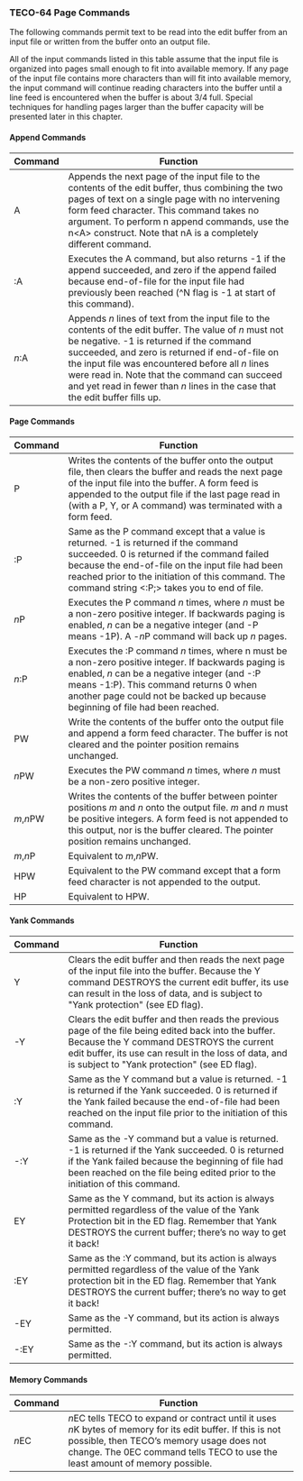 ### TECO-64 Page Commands

The following commands permit text to be read into the edit buffer from
an input file or written from the buffer onto an output file.

All of the input commands listed in this table assume that the input file
is organized into pages small enough to fit into available memory. If any
page of the input file contains more characters than will fit into
available memory, the input command will continue reading characters into
the buffer until a line feed is encountered when the buffer is about 3/4
full. Special techniques for handling pages larger than the buffer
capacity will be presented later in this chapter.

#### Append Commands

| Command | Function |
| ------- | -------- |
| A | Appends the next page of the input file to the contents of the edit buffer, thus combining the two pages of text on a single page with no intervening form feed character. This command takes no argument. To perform n append commands, use the n\<A\> construct. Note that nA is a completely different command. |
| :A | Executes the A command, but also returns -1 if the append succeeded, and zero if the append failed because end-of-file for the input file had previously been reached (\^N flag is -1 at start of this command). |
| *n*:A | Appends *n* lines of text from the input file to the contents of the edit buffer. The value of *n* must not be negative. -1 is returned if the command succeeded, and zero is returned if end-of-file on the input file was encountered before all *n* lines were read in. Note that the command can succeed and yet read in fewer than *n* lines in the case that the edit buffer fills up. |

#### Page Commands

| Command | Function |
| ------- | -------- |
| P | Writes the contents of the buffer onto the output file, then clears the buffer and reads the next page of the input file into the buffer. A form feed is appended to the output file if the last page read in (with a P, Y, or A command) was terminated with a form feed. |
| :P | Same as the P command except that a value is returned. -1 is returned if the command succeeded. 0 is returned if the command failed because the end-of-file on the input file had been reached prior to the initiation of this command. The command string \<:P;\> takes you to end of file. |
| *n*P | Executes the P command *n* times, where *n* must be a non-zero positive integer. If backwards paging is enabled, *n* can be a negative integer (and -P means -1P). A -*n*P command will back up *n* pages. |
| *n*:P | Executes the :P command *n* times, where n must be a non-zero positive integer. If backwards paging is enabled, *n* can be a negative integer (and -:P means -1:P). This command returns 0 when another page could not be backed up because beginning of file had been reached. |
| PW | Write the contents of the buffer onto the output file and append a form feed character. The buffer is not cleared and the pointer position remains unchanged. |
| *n*PW | Executes the PW command *n* times, where *n* must be a non-zero positive integer. |
| *m*,*n*PW | Writes the contents of the buffer between pointer positions *m* and *n* onto the output file. *m* and *n* must be positive integers. A form feed is not appended to this output, nor is the buffer cleared. The pointer position remains unchanged. |
| *m*,*n*P | Equivalent to *m*,*n*PW. |
| HPW | Equivalent to the PW command except that a form feed character is not appended to the output. |
| HP | Equivalent to HPW. |

#### Yank Commands

| Command | Function |
| ------- | -------- |
| Y | Clears the edit buffer and then reads the next page of the input file into the buffer. Because the Y command DESTROYS the current edit buffer, its use can result in the loss of data, and is subject to "Yank protection" (see ED flag). |
| -Y | Clears the edit buffer and then reads the previous page of the file being edited back into the buffer. Because the Y command DESTROYS the current edit buffer, its use can result in the loss of data, and is subject to "Yank protection" (see ED flag). |
| :Y | Same as the Y command but a value is returned. -1 is returned if the Yank succeeded. 0 is returned if the Yank failed because the end-of-file had been reached on the input file prior to the initiation of this command. |
| -:Y | Same as the -Y command but a value is returned. -1 is returned if the Yank succeeded. 0 is returned if the Yank failed because the beginning of file had been reached on the file being edited prior to the initiation of this command. |
| EY | Same as the Y command, but its action is always permitted regardless of the value of the Yank Protection bit in the ED flag. Remember that Yank DESTROYS the current buffer; there’s no way to get it back! |
| :EY | Same as the :Y command, but its action is always permitted regardless of the value of the Yank protection bit in the ED flag. Remember that Yank DESTROYS the current buffer; there’s no way to get it back! |
| -EY | Same as the -Y command, but its action is always permitted. |
| -:EY | Same as the -:Y command, but its action is always permitted. |

#### Memory Commands

| Command | Function |
| ------- | -------- |
| *n*EC | *n*EC tells TECO to expand or contract until it uses *n*K bytes of memory for its edit buffer. If this is not possible, then TECO’s memory usage does not change. The 0EC command tells TECO to use the least amount of memory possible. |
